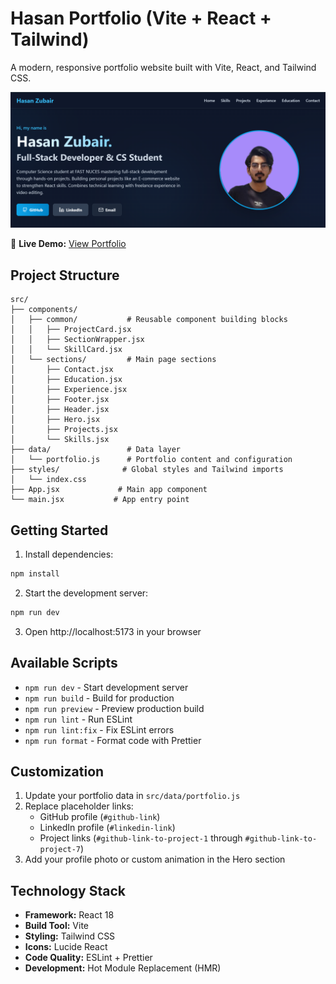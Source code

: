 # Hasan Portfolio (Vite + React + Tailwind)

A modern, responsive portfolio website built with Vite, React, and Tailwind CSS.

![Portfolio Preview](./preview-2.png)

🚀 **Live Demo:** [View Portfolio](https://68fe3d53914581796d2c852e--hasanzubair-portfolio.netlify.app/)

## Project Structure

```
src/
├── components/
│   ├── common/           # Reusable component building blocks
│   │   ├── ProjectCard.jsx
│   │   ├── SectionWrapper.jsx
│   │   └── SkillCard.jsx
│   └── sections/         # Main page sections
│       ├── Contact.jsx
│       ├── Education.jsx
│       ├── Experience.jsx
│       ├── Footer.jsx
│       ├── Header.jsx
│       ├── Hero.jsx
│       ├── Projects.jsx
│       └── Skills.jsx
├── data/                 # Data layer
│   └── portfolio.js      # Portfolio content and configuration
├── styles/              # Global styles and Tailwind imports
│   └── index.css
├── App.jsx             # Main app component
└── main.jsx           # App entry point
```

## Getting Started

1. Install dependencies:
```powershell
npm install
```

2. Start the development server:
```powershell
npm run dev
```

3. Open http://localhost:5173 in your browser

## Available Scripts

- `npm run dev` - Start development server
- `npm run build` - Build for production
- `npm run preview` - Preview production build
- `npm run lint` - Run ESLint
- `npm run lint:fix` - Fix ESLint errors
- `npm run format` - Format code with Prettier

## Customization

1. Update your portfolio data in `src/data/portfolio.js`
2. Replace placeholder links:
   - GitHub profile (`#github-link`)
   - LinkedIn profile (`#linkedin-link`)
   - Project links (`#github-link-to-project-1` through `#github-link-to-project-7`)
3. Add your profile photo or custom animation in the Hero section

## Technology Stack

- **Framework:** React 18
- **Build Tool:** Vite
- **Styling:** Tailwind CSS
- **Icons:** Lucide React
- **Code Quality:** ESLint + Prettier
- **Development:** Hot Module Replacement (HMR)
